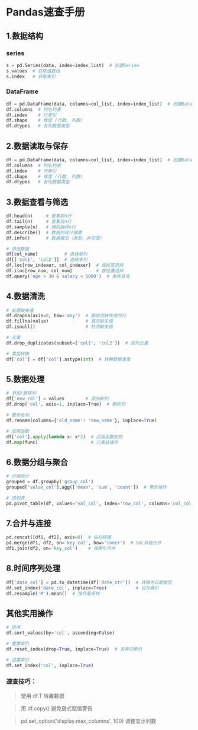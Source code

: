 # Pandas速查手册
## 1.数据结构
### series
```Python
s = pd.Series(data, index=index_list)  # 创建Series
s.values  # 获取值数组
s.index   # 获取索引
```

### DataFrame
```Python
df = pd.DataFrame(data, columns=col_list, index=index_list)  # 创建DataFrame
df.columns  # 列名列表
df.index    # 行索引
df.shape    # 维度 (行数, 列数)
df.dtypes   # 各列数据类型
```


## 2.数据读取与保存
```Python
df = pd.DataFrame(data, columns=col_list, index=index_list)  # 创建DataFrame
df.columns  # 列名列表
df.index    # 行索引
df.shape    # 维度 (行数, 列数)
df.dtypes   # 各列数据类型
```

## 3.数据查看与筛选
```Python
df.head(n)     # 查看前n行
df.tail(n)     # 查看后n行
df.sample(n)   # 随机抽样n行
df.describe()  # 数值列统计摘要
df.info()      # 数据概览（类型、非空值）

# 筛选数据
df[col_name]          # 选择单列
df[['col1', 'col2']]  # 选择多列
df.loc[row_indexer, col_indexer]  # 按标签选择
df.iloc[row_num, col_num]         # 按位置选择
df.query('age > 30 & salary < 5000')  # 条件查询
```

## 4.数据清洗
```Python
# 处理缺失值
df.dropna(axis=0, how='any')  # 删除含缺失值的行
df.fillna(value)              # 填充缺失值
df.isnull()                   # 检测缺失值

# 去重
df.drop_duplicates(subset=['col1', 'col2'])  # 按列去重

# 类型转换
df['col'] = df['col'].astype(int)  # 转换数据类型
```

## 5.数据处理
```Python
# 添加/删除列
df['new_col'] = values        # 添加新列
df.drop('col', axis=1, inplace=True)  # 删除列

# 重命名列
df.rename(columns={'old_name': 'new_name'}, inplace=True)

# 应用函数
df['col'].apply(lambda x: x*2)  # 应用函数到列
df.map(func)                    # 元素级操作
```

## 6.数据分组与聚合
```Python
# 分组统计
grouped = df.groupby('group_col')
grouped['value_col'].agg(['mean', 'sum', 'count'])  # 聚合操作

# 透视表
pd.pivot_table(df, values='val_col', index='row_col', columns='col_col', aggfunc=np.mean)
```

## 7.合并与连接
```Python
pd.concat([df1, df2], axis=0)  # 纵向拼接
pd.merge(df1, df2, on='key_col', how='inner')  # SQL风格合并
df1.join(df2, on='key_col')    # 按索引合并
```

## 8.时间序列处理
```Python
df['date_col'] = pd.to_datetime(df['date_str'])  # 转换为日期类型
df.set_index('date_col', inplace=True)           # 设为索引
df.resample('M').mean()  # 按月重采样
```


## 其他实用操作
```Python
# 排序
df.sort_values(by='col', ascending=False)

# 重置索引
df.reset_index(drop=True, inplace=True)  # 丢弃旧索引

# 设置索引
df.set_index('col', inplace=True)
```

### 速查技巧：

>使用 df.T 转置数据

>用 df.copy() 避免链式赋值警告

>pd.set_option('display.max_columns', 100) 调整显示列数
